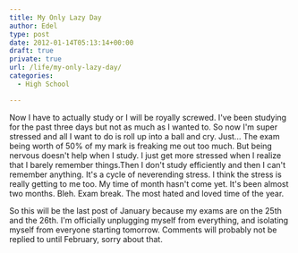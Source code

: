 ```yaml
---
title: My Only Lazy Day
author: Edel
type: post
date: 2012-01-14T05:13:14+00:00
draft: true
private: true
url: /life/my-only-lazy-day/
categories:
  - High School

---
```

Now I have to actually study or I will be royally screwed. I've been studying for the past three days but not as much as I wanted to. So now I'm super stressed and all I want to do is roll up into a ball and cry. Just... The exam being worth of 50% of my mark is freaking me out too much. But being nervous doesn't help when I study. I just get more stressed when I realize that I barely remember things.Then I don't study efficiently and then I can't remember anything. It's a cycle of neverending stress. I think the stress is really getting to me too. My time of month hasn't come yet. It's been almost two months. Bleh. Exam break. The most hated and loved time of the year. 

So this will be the last post of January because my exams are on the 25th and the 26th. I'm officially unplugging myself from everything, and isolating myself from everyone starting tomorrow. Comments will probably not be replied to until February, sorry about that.


